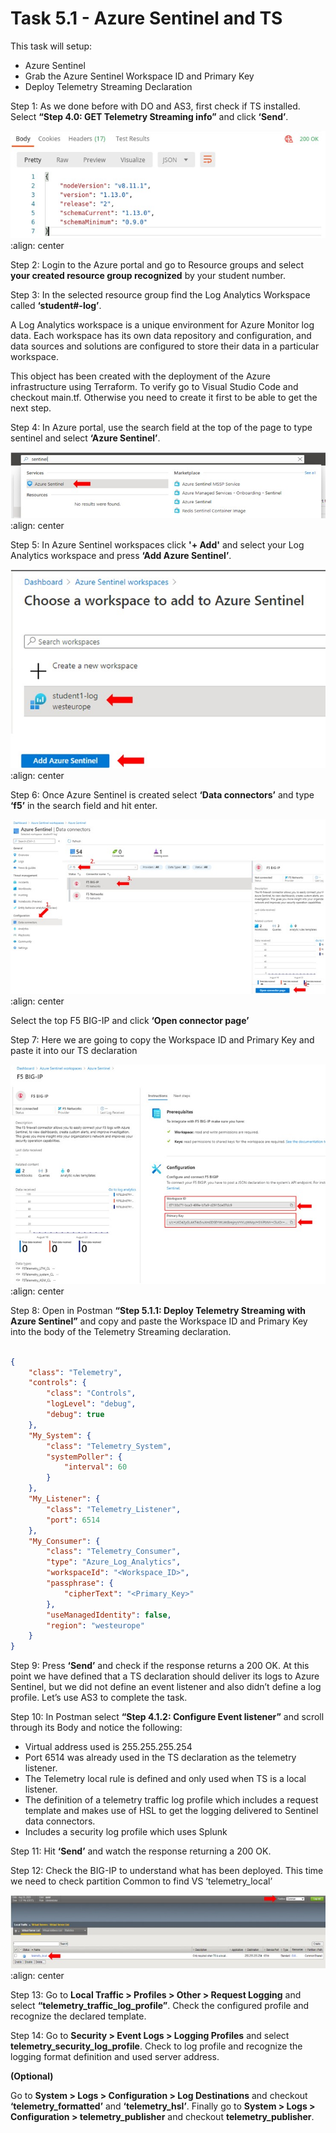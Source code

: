 # Task 5.1 - Azure Sentinel and TS

This task will setup:
 - Azure Sentinel
 - Grab the Azure Sentinel Workspace ID and Primary Key
 - Deploy Telemetry Streaming Declaration

Step 1: As we done before with DO and AS3, first check if TS installed. Select **“Step 4.0: GET Telemetry Streaming info”** and click **‘Send’**.
 
![](../png/module5/task5_1_p1.png)
    :align: center

Step 2: Login to the Azure portal and go to Resource groups and select **your created resource group recognized** by your student number.

Step 3: In the selected resource group find the Log Analytics Workspace called **‘student#-log’**.

A Log Analytics workspace is a unique environment for Azure Monitor log data. Each workspace has its own data repository and configuration, and data sources and solutions are configured to store their data in a particular workspace.

This object has been created with the deployment of the Azure infrastructure using Terraform. To verify go to Visual Studio Code and checkout main.tf. 
Otherwise you need to create it first to be able to get the next step.

Step 4: In Azure portal, use the search field at the top of the page to type sentinel and select **‘Azure Sentinel’**.

![](../png/module5/task5_1_p2.png)
    :align: center 

Step 5: In Azure Sentinel workspaces click **'+ Add'**  and select your Log Analytics workspace and press **‘Add Azure Sentinel’**.

![](../png/module5/task5_1_p3.png)
    :align: center

Step 6: Once Azure Sentinel is created select **‘Data connectors’** and type **‘f5’** in the search field and hit enter.

![](../png/module5/task5_1_p4.png)
    :align: center

Select the top F5 BIG-IP and click **‘Open connector page’**

Step 7: Here we are going to copy the Workspace ID and Primary Key and paste it into our TS declaration

![](../png/module5/task5_1_p5.png)
    :align: center

Step 8: Open in Postman **“Step 5.1.1: Deploy Telemetry Streaming with Azure Sentinel”** and copy and paste the Workspace ID and Primary Key into the body of the Telemetry Streaming declaration.

```json

{
    "class": "Telemetry",
    "controls": {
        "class": "Controls",
        "logLevel": "debug",
        "debug": true
    },
    "My_System": {
        "class": "Telemetry_System",
        "systemPoller": {
            "interval": 60
        }
    },
    "My_Listener": {
        "class": "Telemetry_Listener",
        "port": 6514
    },
    "My_Consumer": {
        "class": "Telemetry_Consumer",
        "type": "Azure_Log_Analytics",
        "workspaceId": "<Workspace_ID>",
        "passphrase": {
            "cipherText": "<Primary_Key>"
        },
        "useManagedIdentity": false,
        "region": "westeurope"
    }
}
```
Step 9: Press **‘Send’** and check if the response returns a 200 OK.
At this point we have defined that a TS declaration should deliver its logs to Azure Sentinel, but we did not define an event listener and also didn’t define a log profile. Let’s use AS3 to complete the task.

Step 10: In Postman select **“Step 4.1.2: Configure Event listener”** and scroll through its Body and notice the following:

 - Virtual address used is 255.255.255.254
 - Port 6514 was already used in the TS declaration as the telemetry listener.
 - The Telemetry local rule is defined and only used when TS is a local listener.
 - The definition of a telemetry traffic log profile which includes a request template and makes use of HSL to get the logging delivered to Sentinel data connectors.
 - Includes a security log profile which uses Splunk

Step 11: Hit **‘Send’** and watch the response returning a 200 OK.

Step 12: Check the BIG-IP to understand what has been deployed.
This time we need to check partition Common to find VS ‘telemetry_local’

![](../png/module5/task5_1_p6.png)
    :align: center 

Step 13: Go to **Local Traffic > Profiles > Other > Request Logging** and select **“telemetry_traffic_log_profile”**. Check the configured profile and recognize the declared template.

Step 14: Go to **Security > Event Logs > Logging Profiles** and select **telemetry_security_log_profile**. Check to log profile and recognize the logging format definition and used server address.

**(Optional)**

Go to **System > Logs > Configuration > Log Destinations** and checkout **‘telemetry_formatted’** and **‘telemetry_hsl’**.
Finally go to **System > Logs > Configuration > telemetry_publisher** and checkout **telemetry_publisher**.
